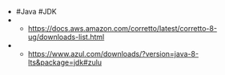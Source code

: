 - #Java #JDK
- - https://docs.aws.amazon.com/corretto/latest/corretto-8-ug/downloads-list.html
- - https://www.azul.com/downloads/?version=java-8-lts&package=jdk#zulu